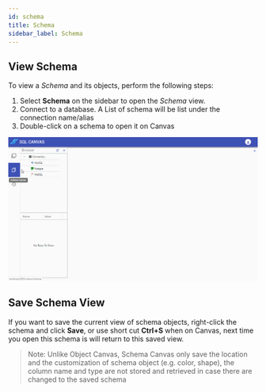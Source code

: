 ```yaml
---
id: schema
title: Schema
sidebar_label: Schema
---
```


## View Schema

To view a _Schema_ and its objects, perform the following steps:

1. Select **Schema** on the sidebar to open the _Schema_ view.
2. Connect to a database. A List of schema will be list under the connection name/alias
3. Double-click on a schema to open it on Canvas

![Demo Schema](../images/demo_schema.gif)

## Save Schema View

If you want to save the current view of schema objects, right-click the schema and click **Save**, or use short cut **Ctrl+S** when on Canvas, next time you open this schema is will return to this saved view.

> Note: Unlike Object Canvas, Schema Canvas only save the location and the customization of schema object (e.g. color, shape), the column name and type are not stored and retrieved in case there are changed to the saved schema